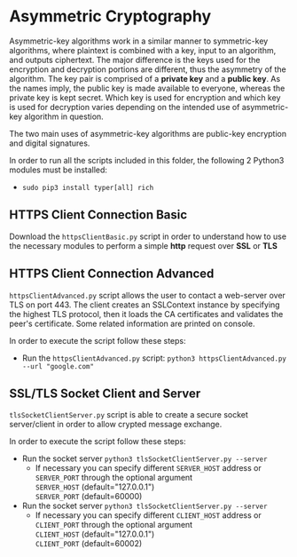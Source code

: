 # Asymmetric Cryptography

Asymmetric-key algorithms work in a similar manner to symmetric-key algorithms, where plaintext is combined with a key, input to an algorithm, and outputs ciphertext. The major difference is the keys used for the encryption and decryption portions are different, thus the asymmetry of the algorithm. The key pair is comprised of a **private key** and a **public key**. As the names imply, the public key is made available to everyone, whereas the private key is kept secret. Which key is used for encryption and which key is used for decryption varies depending on the intended use of asymmetric-key algorithm in question.

The two main uses of asymmetric-key algorithms are public-key encryption and digital signatures.

In order to run all the scripts included in this folder, the following 2 Python3 modules must be installed:
 * `sudo pip3 install typer[all] rich`

## HTTPS Client Connection Basic
Download the `httpsClientBasic.py` script in order to understand how to use the necessary modules to perform a simple **http** request over **SSL** or **TLS**

## HTTPS Client Connection Advanced
`httpsClientAdvanced.py` script allows the user to contact a web-server over TLS on port 443. The client creates an SSLContext instance by specifying the highest TLS protocol, then it loads the CA certificates and validates the peer's certificate. Some related information are printed on console.

In order to execute the script follow these steps:
 * Run the `httpsClientAdvanced.py` script: `python3 httpsClientAdvanced.py --url "google.com"`

 ## SSL/TLS Socket Client and Server
`tlsSocketClientServer.py` script is able to create a secure socket server/client in order to allow crypted message exchange.  

In order to execute the script follow these steps:
 * Run the socket server `python3 tlsSocketClientServer.py --server`
    * If necessary you can specify different `SERVER_HOST` address or `SERVER_PORT` through the optional argument<br/>
    `SERVER_HOST` (default="127.0.0.1")<br/>
    `SERVER_PORT` (default=60000) 
 * Run the socket server `python3 tlsSocketClientServer.py --server`
    * If necessary you can specify different `CLIENT_HOST` address or `CLIENT_PORT` through the optional argument<br/>
    `CLIENT_HOST` (default="127.0.0.1")<br/>
    `CLIENT_PORT` (default=60002) 